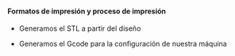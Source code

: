 #### Formatos de impresión y proceso de impresión

* Generamos el STL a partir del diseño

* Generamos el Gcode para la configuración de nuestra máquina
